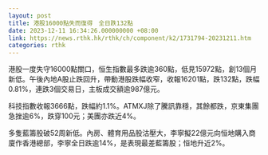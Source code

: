 ```yaml
---
layout: post
title: 港股16000點失而復得　全日跌132點
date: 2023-12-11 16:34:26.000000000 +08:00
link: https://news.rthk.hk/rthk/ch/component/k2/1731794-20231211.htm
categories: rthk
---
```


港股一度失守16000點關口，恒生指數最多跌逾360點，低見15972點，創13個月新低。午後內地A股止跌回升，帶動港股跌幅收窄，收報16201點，跌132點，跌幅0.81%，連跌3個交易日，主板成交額逾987億元。

科技指數收報3666點，跌幅約1.1%。ATMXJ除了騰訊靠穩，其餘都跌，京東集團急挫逾6%，跌穿100元；美團亦跌近4%。

多隻藍籌股破52周新低。內房、體育用品股沽壓大，李寧擬22億元向恒地購入商廈作香港總部，李寧全日跌逾14%，是表現最差藍籌股；恒地升近2%。
